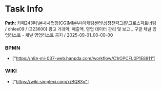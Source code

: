 # Task Info

**Path:** 카페24(주)\본사사업장\[CG]MI본부\마케팅센터\성장전략그룹\그로스파트너팀 / dhlee09 / [323600] 광고 거래액, 매출액, 영업 데이터 관리 및 보고 _ 구글 채널 영업리스트 - 채널 영업리스트 공지 / 2025-09-01_00-00-00

### BPMN
- ["https://n8n-mi-037-web.hanpda.com/workflow/C1rOPCFL0P1E8811"]

### WIKI
- ["https://wiki.simplexi.com/x/BQ83p"]

